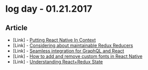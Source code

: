 # log day - 01.21.2017

## Article

- \[Link\] - [Putting React Native In Context](https://blog.agent.sh/putting-react-native-in-context-4fa2a331f9dd#.5rp3h5wvp)
- \[Link\] - [Considering about maintainable Redux Reducers](https://medium.com/@shun.mizukami/considering-about-maintainable-redux-reducers-82351387e207#.rcv5rc33u)
- \[Link\] - [Seamless integration for GraphQL and React](https://medium.com/brddg/seamless-integration-for-graphql-and-react-dbb2c628570c#.12t7fzfu5)
- \[Link\] - [How to add and remove custom fonts in React Native](https://medium.com/@danielskripnik/how-to-add-and-remove-custom-fonts-in-react-native-b2830084b0e4#.ht852m6rv)
- \[Link\] - [Understanding React+Redux State](https://medium.com/@bjhytrek/understanding-react-redux-state-c95b88b890aa#.6qafyivcq)



